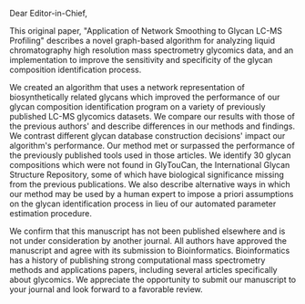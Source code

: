 Dear Editor-in-Chief,

This original paper, "Application of Network Smoothing to Glycan LC-MS Profiling" describes a novel graph-based algorithm for analyzing liquid chromatography high resolution mass spectrometry glycomics data, and an implementation to improve the sensitivity and specificity of the glycan composition identification process.

We created an algorithm that uses a network representation of biosynthetically related glycans which improved the performance of our glycan composition identification program on a variety of previously published LC-MS glycomics datasets. We compare our results with those of the previous authors' and describe differences in our methods and findings. We contrast different glycan database construction decisions' impact our algorithm's performance. Our method met or surpassed the performance of the previously published tools used in those articles. We identify 30 glycan compositions which were not found in GlyTouCan, the International Glycan Structure Repository, some of which have biological significance missing from the previous publications. We also describe alternative ways in which our method may be used by a human expert to impose a priori assumptions on the glycan identification process in lieu of our automated parameter estimation procedure.

We confirm that this manuscript has not been published elsewhere and is not under consideration by another journal. All authors have approved the manuscript and agree with its submission to Bioinformatics. Bioinformatics has a history of publishing strong computational mass spectrometry methods and applications papers, including several articles specifically about glycomics. We appreciate the opportunity to submit our manuscript to your journal and look forward to a favorable review.
